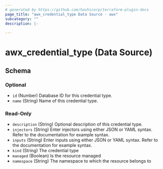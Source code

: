 ```yaml
---
# generated by https://github.com/hashicorp/terraform-plugin-docs
page_title: "awx_credential_type Data Source - awx"
subcategory: ""
description: |-
  
---
```


# awx_credential_type (Data Source)





<!-- schema generated by tfplugindocs -->
## Schema

### Optional

- `id` (Number) Database ID for this credential type.
- `name` (String) Name of this credential type.

### Read-Only

- `description` (String) Optional description of this credential type.
- `injectors` (String) Enter injectors using either JSON or YAML syntax. Refer to the documentation for example syntax.
- `inputs` (String) Enter inputs using either JSON or YAML syntax. Refer to the documentation for example syntax.
- `kind` (String) The credential type
- `managed` (Boolean) Is the resource managed
- `namespace` (String) The namespace to which the resource belongs to
